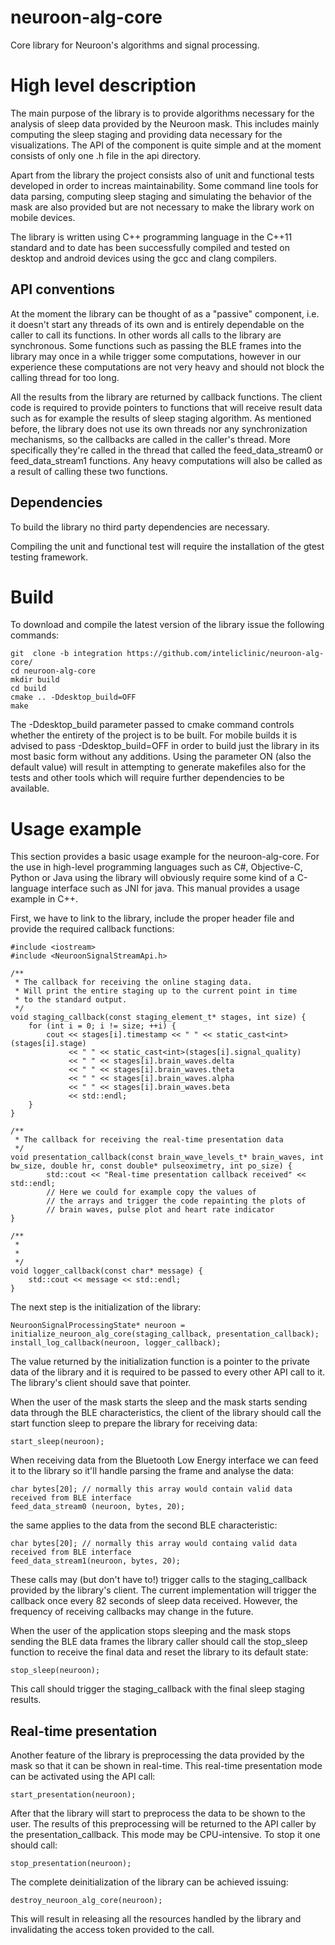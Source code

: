# neuroon-alg-core

Core library for Neuroon's algorithms and signal processing.


High level description
======================

The main purpose of the library is to provide algorithms necessary for the analysis
of sleep data provided by the Neuroon mask. This includes mainly computing the sleep staging
and providing data necessary for the visualizations. The API of the component is quite simple and at the moment consists of only one .h file in the api directory.

Apart from the library the project consists also of unit and functional tests developed in order to increas maintainability. Some command line tools for data parsing, computing sleep staging and simulating the behavior of the mask are also provided but are not necessary to make the library work on mobile devices.

The library is written using C++ programming language in the C++11 standard and to date has been successfully compiled and tested on desktop and android devices using the gcc and clang compilers.

API conventions
----------

At the moment the library can be thought of as a "passive" component, i.e. it doesn't start any threads of its own and is entirely dependable on the caller to call its functions. In other words all calls to the library are synchronous. Some functions such as passing the BLE frames into the library may once in a while trigger some computations, however in our experience these computations are not very heavy and should not block the calling thread for too long.

All the results from the library are returned by callback functions. The client code is required to provide pointers to functions that will receive result data such as for example the results of sleep staging algorithm. As mentioned before, the library does not use its own threads nor any synchronization mechanisms, so the callbacks are called in the caller's thread. More specifically they're called in the thread that called the feed_data_stream0 or feed_data_stream1 functions. Any heavy computations will also be called as a result of calling these two functions.

Dependencies
------------

To build the library no third party dependencies are necessary.

Compiling the unit and functional test will require the installation of the gtest testing framework.

Build
===========

To download and compile the latest version of the library issue the following commands:

~~~~~~~~~~~~~{.sh}
git  clone -b integration https://github.com/inteliclinic/neuroon-alg-core/
cd neuroon-alg-core
mkdir build
cd build
cmake .. -Ddesktop_build=OFF
make
~~~~~~~~~~~~~

The -Ddesktop_build parameter passed to cmake command controls whether the entirety of the project is to be built. For mobile builds it is advised to pass -Ddesktop_build=OFF in order to build just the library in its most basic form without any additions. Using the parameter ON (also the default value) will result in attempting to generate makefiles also for the tests and other tools which will require further dependencies to be available.


Usage example
=============

This section provides a basic usage example for the neuroon-alg-core. For the use in high-level programming languages such as C#, Objective-C, Python or Java using the library will obviously require some kind of a C-language interface such as JNI for java. This manual provides a usage example in C++.

First, we have to link to the library, include the proper header file and provide the required callback functions:

~~~~~~~~~~~~~{.cpp}
#include <iostream>
#include <NeuroonSignalStreamApi.h>

/** 
 * The callback for receiving the online staging data.
 * Will print the entire staging up to the current point in time
 * to the standard output.
 */
void staging_callback(const staging_element_t* stages, int size) {
	for (int i = 0; i != size; ++i) {
		cout << stages[i].timestamp << " " << static_cast<int>(stages[i].stage)
		     << " " << static_cast<int>(stages[i].signal_quality)
		     << " " << stages[i].brain_waves.delta
		     << " " << stages[i].brain_waves.theta
		     << " " << stages[i].brain_waves.alpha
		     << " " << stages[i].brain_waves.beta
		     << std::endl;
	}
}

/**
 * The callback for receiving the real-time presentation data
 */
void presentation_callback(const brain_wave_levels_t* brain_waves, int bw_size, double hr, const double* pulseoximetry, int po_size) {
     	std::cout << "Real-time presentation callback received" << std::endl;
     	// Here we could for example copy the values of
        // the arrays and trigger the code repainting the plots of
        // brain waves, pulse plot and heart rate indicator
}

/**
 *
 *
 */
void logger_callback(const char* message) {
	std::cout << message << std::endl;
}

~~~~~~~~~~~~~


The next step is the initialization of the library:

~~~~~~~~~~~~{.cpp}
NeuroonSignalProcessingState* neuroon = initialize_neuroon_alg_core(staging_callback, presentation_callback);
install_log_callback(neuroon, logger_callback);
~~~~~~~~~~~~

The value returned by the initialization function is a pointer to the private data of the library and it is required to be passed to every other API call to it. The library's client should save that pointer.

When the user of the mask starts the sleep and the mask starts sending data through the BLE characteristics, the client of the library should call the start function sleep to prepare the library for receiving data:
~~~~~~~~~~~~{.cpp}
start_sleep(neuroon);
~~~~~~~~~~~~

When receiving data from the Bluetooth Low Energy interface we can feed it to the library so it'll handle parsing the frame and analyse the data:
~~~~~~~~~~~~{.cpp}
char bytes[20]; // normally this array would contain valid data received from BLE interface
feed_data_stream0 (neuroon, bytes, 20);
~~~~~~~~~~~~

the same applies to the data from the second BLE characteristic:

~~~~~~~~~~~~{.cpp}
char bytes[20]; // normally this array would containg valid data received from BLE interface
feed_data_stream1(neuroon, bytes, 20);
~~~~~~~~~~~~

These calls may (but don't have to!) trigger calls to the staging_callback provided by the library's client. The current implementation will trigger the callback once every 82 seconds of sleep data received. However, the frequency of receiving callbacks may change in the future.

When the user of the application stops sleeping and the mask stops sending the BLE data frames the library caller should call the stop_sleep function to receive the final data and reset the library to its default state:

~~~~~~~~~~~~{.cpp}
stop_sleep(neuroon);
~~~~~~~~~~~~

This call should trigger the staging_callback with the final sleep staging results.


Real-time presentation
----------------------

Another feature of the library is preprocessing the data provided by the mask so that it can be shown in real-time. This real-time presentation mode can be activated using the API call:
~~~~~~~~~~~~{.cpp}
start_presentation(neuroon);
~~~~~~~~~~~~

After that the library will start to preprocess the data to be shown to the user. The results of this preprocessing will be returned to the API caller by the presentation_callback. This mode may be CPU-intensive. To stop it one should call:

~~~~~~~~~~~~{.cpp}
stop_presentation(neuroon);
~~~~~~~~~~~~

The complete deinitialization of the library can be achieved issuing:

~~~~~~~~~~~~{.cpp}
destroy_neuroon_alg_core(neuroon);
~~~~~~~~~~~~

This will result in releasing all the resources handled by the library and invalidating the access token provided to the call.


    
